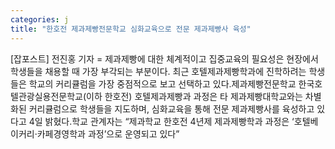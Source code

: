```yaml
---
categories: j
title: "한호전 제과제빵전문학교 심화교육으로 전문 제과제빵사 육성"
---
```

[잡포스트] 전진홍 기자 = 제과제빵에 대한 체계적이고 집중교육의 필요성은 현장에서 학생들을 채용할 때 가장 부각되는 부분이다. 최근 호텔제과제빵학과에 진학하려는 학생들은 학교의 커리큘럼을 가장 중점적으로 보고 선택하고 있다.제과제빵전문학교 한국호텔관광실용전문학교(이하 한호전) 호텔제과제빵과 과정은 타 제과제빵대학교와는 차별화된 커리큘럼으로 학생들을 지도하며, 심화교육을 통해 전문 제과제빵사를 육성하고 있다고 4일 밝혔다.학교 관계자는 “제과학교 한호전 4년제 제과제빵학과 과정은 ‘호텔베이커리·카페경영학과 과정’으로 운영되고 있다”